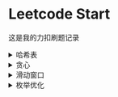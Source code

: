 # Leetcode Start
这是我的力扣刷题记录

<details>
  <summary>哈希表</summary>

## 2391. 收集垃圾的最少总时间
+ `哈希表`
+ [Question Description](https://leetcode.cn/problems/minimum-amount-of-time-to-collect-garbage/description/)  
+ [Solution](/2391/ABOUT.md)
+ [Code](/2391/2391.cpp)

## 3146. 两个字符串的排列差
+ `哈希表`
+ [Question Description](https://leetcode.cn/problems/permutation-difference-between-two-strings/description/)
+ [Solution](/3146/ABOUT.md)
+ [Code](/3146/3146.cpp)

## 2225. 找出输掉零场或一场比赛的玩家
+ `哈希表`
+ [Question Description](https://leetcode.cn/problems/find-players-with-zero-or-one-losses/description/)
+ [Solution](/2225/ABOUT.md)
+ [Code](/2225/2225.cpp)

## 49. 字母异位词分组
+ `哈希表`
+ [Question Description](https://leetcode.cn/problems/group-anagrams/description/?envType=study-plan-v2&envId=top-100-liked)
+ [Solution](/49/ABOUT.md)
+ [Code](/49/49.cpp)

## 2965. 找出缺失和重复的数字
+ `哈希表`
+ [Question Description](https://leetcode.cn/problems/find-missing-and-repeated-values/description/)
+ [Solution](/2965/ABOUT.md)
+ [Code](/2965/2965.cpp)

## 575. 分糖果
+ `哈希表`
+ [Question Description](https://leetcode.cn/problems/distribute-candies/description/)
+ [Solution](/575/ABOUT.md)
+ [Code](/575/575.cpp)

</details>

<details>
  <summary>贪心</summary>

## 2589. 完成所有任务的最少时间
+ `贪心`
+ [题目链接](https://leetcode.cn/problems/minimum-time-to-complete-all-tasks/description/)
+ [Solution](/2589/ABOUT.md)
+ [Code](/2589/2589.cpp)

## 2244. 完成所有任务需要的最少轮数
+ `贪心`  
+ [Question Description](https://leetcode.cn/problems/minimum-rounds-to-complete-all-tasks/description/)  
+ [Solution](/2244/ABOUT.md)
+ [Code](/2244/2244.cpp)

## 1953. 你可以工作的最大周数
+ `贪心`
+ [Question Description](https://leetcode.cn/problems/maximum-number-of-weeks-for-which-you-can-work/description/)
+ [Solution](/1953/ABOUT.md)
+ [Code](/1953/1953.cpp)

## 2938. 区分黑球与白球
+ `贪心`
+ [Question Description](https://leetcode.cn/problems/separate-black-and-white-balls/description/)
+ [Solution](/2938/ABOUT.md)
+ [Code(C++)](/2938/2938.cpp)
+ [Code(Python)](/2938/2938.py)

</details>


<details>
  <summary>滑动窗口</summary>

## 2831. 找出最长等值子数组
+ `滑动窗口`
+ [Question Description](https://leetcode.cn/problems/find-the-longest-equal-subarray/description/)
+ [Solution](/2831/ABOUT.md)
+ [Code](/2831/2831.cpp)

</details>

<details>
  <summary>枚举优化</summary>

## 2928. 给小朋友们分糖果 I
+ `枚举优化`
+ [Question Description](https://leetcode.cn/problems/distribute-candies-among-children-i/description/)
+ [Solution](/2928/ABOUT.md)
+ [Code](/2928/2928.cpp)

## 1103. 分糖果 II
+ `暴力枚举`
+ [Question Description](https://leetcode.cn/problems/distribute-candies-to-people/description/)
+ [Solution](/1103/ABOUT.md)
+ [Code](/1103/1103.cpp)

## 100297. 找到连续赢 K 场比赛的第一位玩家
+ `模拟`
+ [Question Description](https://leetcode.cn/problems/find-the-first-player-to-win-k-games-in-a-row/description/)
+ [Solution](/100297/ABOUT.md)
+ [Code](/100297/100297.cpp)

</details>